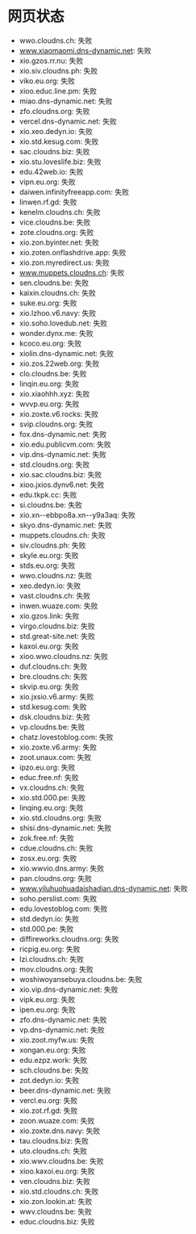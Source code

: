 # 网页状态
- wwo.cloudns.ch: 失败
- www.xiaomaomi.dns-dynamic.net: 失败
- xio.gzos.rr.nu: 失败
- xio.siv.cloudns.ph: 失败
- viko.eu.org: 失败
- xioo.educ.line.pm: 失败
- miao.dns-dynamic.net: 失败
- zfo.cloudns.org: 失败
- vercel.dns-dynamic.net: 失败
- xio.xeo.dedyn.io: 失败
- xio.std.kesug.com: 失败
- sac.cloudns.biz: 失败
- xio.stu.loveslife.biz: 失败
- edu.42web.io: 失败
- vipn.eu.org: 失败
- daiwen.infinityfreeapp.com: 失败
- linwen.rf.gd: 失败
- kenelm.cloudns.ch: 失败
- vice.cloudns.be: 失败
- zote.cloudns.org: 失败
- xio.zon.byinter.net: 失败
- xio.zoten.onflashdrive.app: 失败
- xio.zon.myredirect.us: 失败
- www.muppets.cloudns.ch: 失败
- sen.cloudns.be: 失败
- kaixin.cloudns.ch: 失败
- suke.eu.org: 失败
- xio.lzhoo.v6.navy: 失败
- xio.soho.lovedub.net: 失败
- wonder.dynx.me: 失败
- kcoco.eu.org: 失败
- xiolin.dns-dynamic.net: 失败
- xio.zos.22web.org: 失败
- clo.cloudns.be: 失败
- linqin.eu.org: 失败
- xio.xiaohhh.xyz: 失败
- wvvp.eu.org: 失败
- xio.zoxte.v6.rocks: 失败
- svip.cloudns.org: 失败
- fox.dns-dynamic.net: 失败
- xio.edu.publicvm.com: 失败
- vip.dns-dynamic.net: 失败
- std.cloudns.org: 失败
- xio.sac.cloudns.biz: 失败
- xioo.jxios.dynv6.net: 失败
- edu.tkpk.cc: 失败
- si.cloudns.be: 失败
- xio.xn--ebbpo8a.xn--y9a3aq: 失败
- skyo.dns-dynamic.net: 失败
- muppets.cloudns.ch: 失败
- siv.cloudns.ph: 失败
- skyle.eu.org: 失败
- stds.eu.org: 失败
- wwo.cloudns.nz: 失败
- xeo.dedyn.io: 失败
- vast.cloudns.ch: 失败
- inwen.wuaze.com: 失败
- xio.gzos.link: 失败
- virgo.cloudns.biz: 失败
- std.great-site.net: 失败
- kaxoi.eu.org: 失败
- xioo.wwo.cloudns.nz: 失败
- duf.cloudns.ch: 失败
- bre.cloudns.ch: 失败
- skvip.eu.org: 失败
- xio.jxsio.v6.army: 失败
- std.kesug.com: 失败
- dsk.cloudns.biz: 失败
- vp.cloudns.be: 失败
- chatz.lovestoblog.com: 失败
- xio.zoxte.v6.army: 失败
- zoot.unaux.com: 失败
- ipzo.eu.org: 失败
- educ.free.nf: 失败
- vx.cloudns.ch: 失败
- xio.std.000.pe: 失败
- linqing.eu.org: 失败
- xio.std.cloudns.org: 失败
- shisi.dns-dynamic.net: 失败
- zok.free.nf: 失败
- cdue.cloudns.ch: 失败
- zosx.eu.org: 失败
- xio.wwvio.dns.army: 失败
- pan.cloudns.org: 失败
- www.yiluhuohuadaishadian.dns-dynamic.net: 失败
- soho.perslist.com: 失败
- edu.lovestoblog.com: 失败
- std.dedyn.io: 失败
- std.000.pe: 失败
- diffireworks.cloudns.org: 失败
- ricpig.eu.org: 失败
- lzi.cloudns.ch: 失败
- mov.cloudns.org: 失败
- woshiwoyansebuya.cloudns.be: 失败
- xio.vip.dns-dynamic.net: 失败
- vipk.eu.org: 失败
- ipen.eu.org: 失败
- zfo.dns-dynamic.net: 失败
- vp.dns-dynamic.net: 失败
- xio.zoot.myfw.us: 失败
- xongan.eu.org: 失败
- edu.ezpz.work: 失败
- sch.cloudns.be: 失败
- zot.dedyn.io: 失败
- beer.dns-dynamic.net: 失败
- vercl.eu.org: 失败
- xio.zot.rf.gd: 失败
- zoon.wuaze.com: 失败
- xio.zoxte.dns.navy: 失败
- tau.cloudns.biz: 失败
- uto.cloudns.ch: 失败
- xio.wwv.cloudns.be: 失败
- xioo.kaxoi.eu.org: 失败
- ven.cloudns.biz: 失败
- xio.std.cloudns.ch: 失败
- xio.zon.lookin.at: 失败
- wwv.cloudns.be: 失败
- educ.cloudns.biz: 失败

